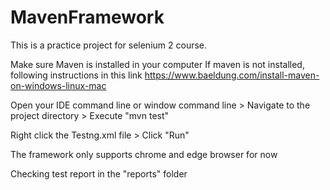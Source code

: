 # MavenFramework

This is a practice project for selenium 2 course.

Make sure Maven is installed in your computer
If maven is not installed, following instructions in this link 
https://www.baeldung.com/install-maven-on-windows-linux-mac

Open your IDE command line or window command line > Navigate to the project directory > Execute "mvn test"

Right click the Testng.xml file > Click "Run"

The framework only supports chrome and edge browser for now

Checking test report in the "reports" folder
